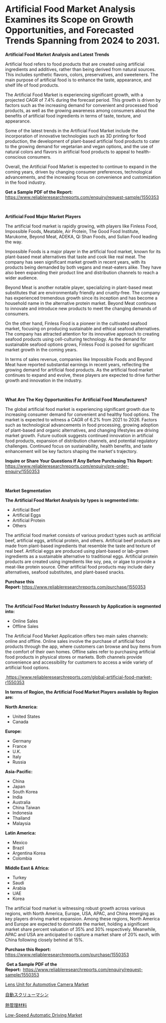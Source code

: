 <p><h1>Artificial Food Market Analysis Examines its Scope on Growth Opportunities, and Forecasted Trends Spanning from 2024 to 2031.</h1></p><p><strong>Artificial Food Market Analysis and Latest Trends</strong></p>
<p><p>Artificial food refers to food products that are created using artificial ingredients and additives, rather than being derived from natural sources. This includes synthetic flavors, colors, preservatives, and sweeteners. The main purpose of artificial food is to enhance the taste, appearance, and shelf life of food products.</p><p>The Artificial Food Market is experiencing significant growth, with a projected CAGR of 7.4% during the forecast period. This growth is driven by factors such as the increasing demand for convenient and processed food products, as well as the growing awareness among consumers about the benefits of artificial food ingredients in terms of taste, texture, and appearance.</p><p>Some of the latest trends in the Artificial Food Market include the incorporation of innovative technologies such as 3D printing for food production, the development of plant-based artificial food products to cater to the growing demand for vegetarian and vegan options, and the use of natural colors and flavors in artificial food products to appeal to health-conscious consumers.</p><p>Overall, the Artificial Food Market is expected to continue to expand in the coming years, driven by changing consumer preferences, technological advancements, and the increasing focus on convenience and customization in the food industry.</p></p>
<p><strong>Get a Sample PDF of the Report:&nbsp;</strong> <a href="https://www.reliableresearchreports.com/enquiry/request-sample/1550353">https://www.reliableresearchreports.com/enquiry/request-sample/1550353</a></p>
<p>&nbsp;</p>
<p><strong>Artificial Food Major Market Players</strong></p>
<p><p>The artificial food market is rapidly growing, with players like Finless Food, Impossible Foods, Meatable, Air Protein, The Good Food Institute, Marukome, Beyond Meat, ADEKA, Qi Shan Foods, and Sulian Food leading the way. </p><p>Impossible Foods is a major player in the artificial food market, known for its plant-based meat alternatives that taste and cook like real meat. The company has seen significant market growth in recent years, with its products being demanded by both vegans and meat-eaters alike. They have also been expanding their product line and distribution channels to reach a wider audience.</p><p>Beyond Meat is another notable player, specializing in plant-based meat substitutes that are environmentally friendly and cruelty-free. The company has experienced tremendous growth since its inception and has become a household name in the alternative protein market. Beyond Meat continues to innovate and introduce new products to meet the changing demands of consumers.</p><p>On the other hand, Finless Food is a pioneer in the cultivated seafood market, focusing on producing sustainable and ethical seafood alternatives. The company has attracted attention for its innovative approach to creating seafood products using cell-culturing technology. As the demand for sustainable seafood options grows, Finless Food is poised for significant market growth in the coming years.</p><p>In terms of sales revenue, companies like Impossible Foods and Beyond Meat have reported substantial earnings in recent years, reflecting the growing demand for artificial food products. As the artificial food market continues to expand and evolve, these players are expected to drive further growth and innovation in the industry.</p></p>
<p>&nbsp;</p>
<p><strong>What Are The Key Opportunities For Artificial Food Manufacturers?</strong></p>
<p><p>The global artificial food market is experiencing significant growth due to increasing consumer demand for convenient and healthy food options. The market is expected to witness a CAGR of 6.2% from 2021 to 2026. Factors such as technological advancements in food processing, growing adoption of plant-based and organic alternatives, and changing lifestyles are driving market growth. Future outlook suggests continued innovation in artificial food products, expansion of distribution channels, and potential regulatory challenges. Continued focus on sustainability, health benefits, and taste enhancement will be key factors shaping the market's trajectory.</p></p>
<p><strong>Inquire or Share Your Questions If Any Before Purchasing This Report:</strong> <a href="https://www.reliableresearchreports.com/enquiry/pre-order-enquiry/1550353">https://www.reliableresearchreports.com/enquiry/pre-order-enquiry/1550353</a></p>
<p>&nbsp;</p>
<p><strong>Market Segmentation</strong></p>
<p><strong>The Artificial Food Market Analysis by types is segmented into:</strong></p>
<p><ul><li>Artificial Beef</li><li>Artificial Eggs</li><li>Artificial Protein</li><li>Others</li></ul></p>
<p><p>The artificial food market consists of various product types such as artificial beef, artificial eggs, artificial protein, and others. Artificial beef products are made from plant-based ingredients that resemble the taste and texture of real beef. Artificial eggs are produced using plant-based or lab-grown ingredients as a sustainable alternative to traditional eggs. Artificial protein products are created using ingredients like soy, pea, or algae to provide a meat-like protein source. Other artificial food products may include dairy alternatives, seafood substitutes, and plant-based snacks.</p></p>
<p><strong>Purchase this Report:&nbsp;</strong><a href="https://www.reliableresearchreports.com/purchase/1550353">https://www.reliableresearchreports.com/purchase/1550353</a></p>
<p>&nbsp;</p>
<p><strong>The Artificial Food Market Industry Research by Application is segmented into:</strong></p>
<p><ul><li>Online Sales</li><li>Offline Sales</li></ul></p>
<p><p>The Artificial Food Market Application offers two main sales channels: online and offline. Online sales involve the purchase of artificial food products through the app, where customers can browse and buy items from the comfort of their own homes. Offline sales refer to purchasing artificial food products in physical stores or markets. Both channels provide convenience and accessibility for customers to access a wide variety of artificial food options.</p></p>
<p><a href="https://www.reliableresearchreports.com/global-artificial-food-market-r1550353">&nbsp;https://www.reliableresearchreports.com/global-artificial-food-market-r1550353</a></p>
<p><strong>In terms of Region, the Artificial Food Market Players available by Region are:</strong></p>
<p>
    <p> <strong> North America: </strong>
        <ul>
            <li>United States</li>
            <li>Canada</li>
        </ul>
        </p> 
    <p> <strong> Europe: </strong>
        <ul>
            <li>Germany</li>
            <li>France</li>
            <li>U.K.</li>
            <li>Italy</li>
            <li>Russia</li>
        </ul>
        </p> 
    <p> <strong> Asia-Pacific: </strong>
        <ul>
            <li>China</li>
            <li>Japan</li>
            <li>South Korea</li>
            <li>India</li>
            <li>Australia</li>
            <li>China Taiwan</li>
            <li>Indonesia</li>
            <li>Thailand</li>
            <li>Malaysia</li>
        </ul>
        </p> 
    <p> <strong> Latin America: </strong>
        <ul>
            <li>Mexico</li>
            <li>Brazil</li>
            <li>Argentina Korea</li>
            <li>Colombia</li>
        </ul>
        </p> 
    <p> <strong> Middle East & Africa: </strong>
        <ul>
            <li>Turkey</li>
            <li>Saudi</li>
            <li>Arabia</li>
            <li>UAE</li>
            <li>Korea</li>
        </ul>
    </p>
    </p>
<p><p>The artificial food market is witnessing robust growth across various regions, with North America, Europe, USA, APAC, and China emerging as key players driving market expansion. Among these regions, North America and Europe are expected to dominate the market, holding a significant market share percent valuation of 35% and 30% respectively. Meanwhile, APAC and USA are anticipated to capture a market share of 20% each, with China following closely behind at 15%.</p></p>
<p><strong>Purchase this Report: </strong><a href="https://www.reliableresearchreports.com/purchase/1550353">https://www.reliableresearchreports.com/purchase/1550353</a></p>
<p>&nbsp;<strong>Get a Sample PDF of the Report:&nbsp;&nbsp;</strong><a href="https://www.reliableresearchreports.com/enquiry/request-sample/1550353">https://www.reliableresearchreports.com/enquiry/request-sample/1550353</a></p>
<p><strong></strong></p>
<p><p><a href="https://issuu.com/reportprime-2/docs/lens-unit-for-automotive-camera-market-size-2030.p">Lens Unit for Automotive Camera Market</a></p><p><a href="https://github.com/vhemk0794148/Market-Research-Report-List-1/blob/main/325085417711.md">自動スクリューマシン</a></p><p><a href="https://github.com/pepo3k/Market-Research-Report-List-1/blob/main/188974617712.md">熱管理材料</a></p><p><a href="https://issuu.com/reportprime-2/docs/low-speed-automatic-driving-market-size-2030.pptx">Low-Speed Automatic Driving Market</a></p></p>